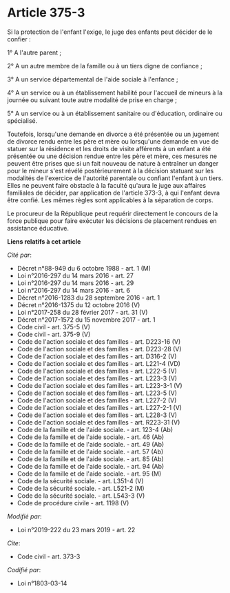 # Article 375-3

Si la protection de l'enfant l'exige, le juge des enfants peut décider de le confier :

1° A l'autre parent ;

2° A un autre membre de la famille ou à un tiers digne de confiance ;

3° A un service départemental de l'aide sociale à l'enfance ;

4° A un service ou à un établissement habilité pour l'accueil de mineurs à la journée ou suivant toute autre modalité de
prise en charge ;

5° A un service ou à un établissement sanitaire ou d'éducation, ordinaire ou spécialisé.

Toutefois, lorsqu'une demande en divorce a été présentée ou un jugement de divorce rendu entre les père et mère ou lorsqu'une
demande en vue de statuer sur la résidence et les droits de visite afférents à un enfant a été présentée ou une décision
rendue entre les père et mère, ces mesures ne peuvent être prises que si un fait nouveau de nature à entraîner un danger pour
le mineur s'est révélé postérieurement à la décision statuant sur les modalités de l'exercice de l'autorité parentale ou
confiant l'enfant à un tiers. Elles ne peuvent faire obstacle à la faculté qu'aura le juge aux affaires familiales de
décider, par application de l'article 373-3, à qui l'enfant devra être confié. Les mêmes règles sont applicables à la
séparation de corps.

Le procureur de la République peut requérir directement le concours de la force publique pour faire exécuter les décisions de
placement rendues en assistance éducative.

**Liens relatifs à cet article**

_Cité par_:

  - Décret n°88-949 du 6 octobre 1988 - art. 1 (M)
  - Loi n°2016-297 du 14 mars 2016 - art. 27
  - Loi n°2016-297 du 14 mars 2016 - art. 29
  - Loi n°2016-297 du 14 mars 2016 - art. 6
  - Décret n°2016-1283 du 28 septembre 2016 - art. 1
  - Décret n°2016-1375 du 12 octobre 2016 (V)
  - Loi n°2017-258 du 28 février 2017 - art. 31 (V)
  - Décret n°2017-1572 du 15 novembre 2017 - art. 1
  - Code civil - art. 375-5 (V)
  - Code civil - art. 375-9 (V)
  - Code de l'action sociale et des familles - art. D223-16 (V)
  - Code de l'action sociale et des familles - art. D223-28 (V)
  - Code de l'action sociale et des familles - art. D316-2 (V)
  - Code de l'action sociale et des familles - art. L221-4 (VD)
  - Code de l'action sociale et des familles - art. L222-5 (V)
  - Code de l'action sociale et des familles - art. L223-3 (V)
  - Code de l'action sociale et des familles - art. L223-3-1 (V)
  - Code de l'action sociale et des familles - art. L223-5 (V)
  - Code de l'action sociale et des familles - art. L227-2 (V)
  - Code de l'action sociale et des familles - art. L227-2-1 (V)
  - Code de l'action sociale et des familles - art. L228-3 (V)
  - Code de l'action sociale et des familles - art. R223-31 (V)
  - Code de la famille et de l'aide sociale. - art. 123-4 (Ab)
  - Code de la famille et de l'aide sociale. - art. 46 (Ab)
  - Code de la famille et de l'aide sociale. - art. 49 (Ab)
  - Code de la famille et de l'aide sociale. - art. 57 (Ab)
  - Code de la famille et de l'aide sociale. - art. 85 (Ab)
  - Code de la famille et de l'aide sociale. - art. 94 (Ab)
  - Code de la famille et de l'aide sociale. - art. 95 (M)
  - Code de la sécurité sociale. - art. L351-4 (V)
  - Code de la sécurité sociale. - art. L521-2 (M)
  - Code de la sécurité sociale. - art. L543-3 (V)
  - Code de procédure civile - art. 1198 (V)

_Modifié par_:

  - Loi n°2019-222 du 23 mars 2019 - art. 22

_Cite_:

  - Code civil - art. 373-3

_Codifié par_:

  - Loi n°1803-03-14
